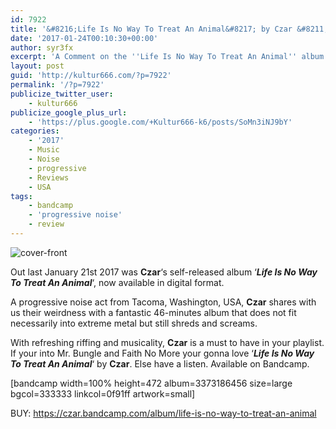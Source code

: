 ```yaml
---
id: 7922
title: '&#8216;Life Is No Way To Treat An Animal&#8217; by Czar &#8211; A Comment'
date: '2017-01-24T00:10:30+00:00'
author: syr3fx
excerpt: 'A Comment on the ''Life Is No Way To Treat An Animal'' album by CZAR (2017).'
layout: post
guid: 'http://kultur666.com/?p=7922'
permalink: '/?p=7922'
publicize_twitter_user:
    - kultur666
publicize_google_plus_url:
    - 'https://plus.google.com/+Kultur666-k6/posts/SoMn3iNJ9bY'
categories:
    - '2017'
    - Music
    - Noise
    - progressive
    - Reviews
    - USA
tags:
    - bandcamp
    - 'progressive noise'
    - review
---
```


![cover-front](http://localhost:8080/wp-content/uploads/2017/01/cover-front.jpg)

Out last January 21st 2017 was **Czar**‘s self-released album ‘***Life Is No Way To Treat An Animal***‘, now available in digital format.

A progressive noise act from Tacoma, Washington, USA, **Czar** shares with us their weirdness with a fantastic 46-minutes album that does not fit necessarily into extreme metal but still shreds and screams.

With refreshing riffing and musicality, **Czar** is a must to have in your playlist. If your into Mr. Bungle and Faith No More your gonna love ‘***Life Is No Way To Treat An Animal***‘ by **Czar**. Else have a listen. Available on Bandcamp.

\[bandcamp width=100% height=472 album=3373186456 size=large bgcol=333333 linkcol=0f91ff artwork=small\]

BUY: <https://czar.bandcamp.com/album/life-is-no-way-to-treat-an-animal>